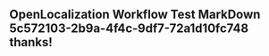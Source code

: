 <properties
ms.topic="hero-topic"
ms.test1="hero-topic"
ms.test2="test"/>

## OpenLocalization Workflow Test MarkDown 5c572103-2b9a-4f4c-9df7-72a1d10fc748 thanks!

